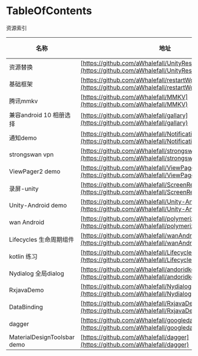 # TableOfContents
资源索引

| 名称 |地址  | 时间|
|--|--|--|
| 资源替换 | [https://github.com/aWhalefall/UnityResourceReplaceSwing](https://github.com/aWhalefall/UnityResourceReplaceSwing) | |
| 基础框架 | [https://github.com/aWhalefall/restartWorldTrunk](https://github.com/aWhalefall/restartWorldTrunk) | |
| 腾讯mmkv | [https://github.com/aWhalefall/MMKV](https://github.com/aWhalefall/MMKV) | |
| 兼容android 10 相册选择 | [https://github.com/aWhalefall/gallary](https://github.com/aWhalefall/gallary) | |
| 通知demo | [https://github.com/aWhalefall/NotificationExercise](https://github.com/aWhalefall/NotificationExercise) | |
| strongswan vpn | [https://github.com/aWhalefall/strongswan](https://github.com/aWhalefall/strongswan) | |
| ViewPager2 demo | [https://github.com/aWhalefall/ViewPager2Sample-master](https://github.com/aWhalefall/ViewPager2Sample-master) | |
| 录屏-unity | [https://github.com/aWhalefall/ScreenRecorder](https://github.com/aWhalefall/ScreenRecorder) | |
| Unity-Android demo | [https://github.com/aWhalefall/Unity-Android](https://github.com/aWhalefall/Unity-Android) | |
| wan Android | [https://github.com/aWhalefall/polymerization](https://github.com/aWhalefall/polymerization) | |
| Lifecycles 生命周期组件 | [https://github.com/aWhalefall/wanAndroid](https://github.com/aWhalefall/wanAndroid) | |
| kotlin 练习 | [https://github.com/aWhalefall/Lifecycles](https://github.com/aWhalefall/Lifecycles) | |
| Nydialog 全局dialog | [https://github.com/aWhalefall/andoridkotlin](https://github.com/aWhalefall/andoridkotlin) | |
| RxjavaDemo | [https://github.com/aWhalefall/Nydialog](https://github.com/aWhalefall/Nydialog) | |
| DataBinding | [https://github.com/aWhalefall/RxjavaDemo](https://github.com/aWhalefall/RxjavaDemo) | |
| dagger | [https://github.com/aWhalefall/googledatabinding](https://github.com/aWhalefall/googledatabinding) | |
| MaterialDesignToolsbar demo | [https://github.com/aWhalefall/dagger](https://github.com/aWhalefall/dagger) | |
